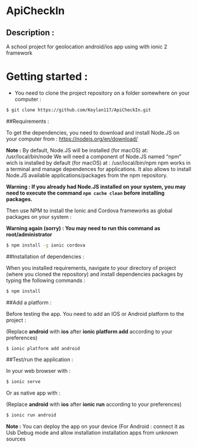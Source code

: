 # ApiCheckIn
## Description :
 A school project for geolocation android/ios app using with ionic 2 framework

# Getting started :

- You need to clone the project repository on a folder somewhere on your computer :
```bash
$ git clone https://github.com/Keylan117/ApiCheckIn.git
```
		
##Requirements : 

To get the dependencies, you need to download and install Node.JS on your computer from : https://nodejs.org/en/download/

**Note :** 
	By default, Node.JS will be installed (for macOS) at: /usr/local/bin/node
	We will need a component of Node.JS named “npm” wich is installed by default (for macOS) at : /usr/local/bin/npm
	npm works in a terminal and manage dependences for applications.
	It also allows to install Node.JS available applications/packages from the npm repository.

**Warning : If you already had Node.JS installed on your system, you may need to execute the command <code>npm cache clean</code> before installing packages.**

Then use NPM to install the Ionic and Cordova frameworks as global packages on your system :

 **Warning again (sorry) : You may need to run this command as root/administrator**
 
```bash
$ npm install -g ionic cordova
```


##Installation of dependencies :

When you installed requirements, navigate to your directory of project (where you cloned the repository) and install dependencies packages by typing the following commands :

```bash
$ npm install
```

##Add a platform :

Before testing the app. You need to add an IOS or Android platform to the project :

(Replace **android** with **ios** after **ionic platform add** according to your preferences)

```bash
$ ionic platform add android
```

##Test/run the application :

In your web browser with :

```bash
$ ionic serve
```

Or as native app with :

(Replace **android** with **ios** after **ionic run** according to your preferences)

```bash
$ ionic run android
```

**Note :** 
	You can deploy the app on your device (For Android : connect it as Usb Debug mode and allow installation installation apps from unknown sources 


